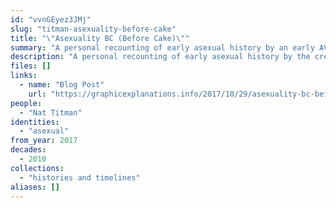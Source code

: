 ```yaml
---
id: "vvnGEyez3JMj"
slug: "titman-asexuality-before-cake"
title: "\"Asexuality BC (Before Cake)\""
summary: "A personal recounting of early asexual history by an early AVEN member"
description: "A personal recounting of early asexual history by the creator of the Asexual LiveJournal community and the author of the original AVEN FAQ"
files: []
links:
  - name: "Blog Post"
    url: "https://graphicexplanations.info/2017/10/29/asexuality-bc-before-cake/"
people:
  - "Nat Titman"
identities:
  - "asexual"
from_year: 2017
decades:
  - 2010
collections:
  - "histories and timelines"
aliases: []
---
```

